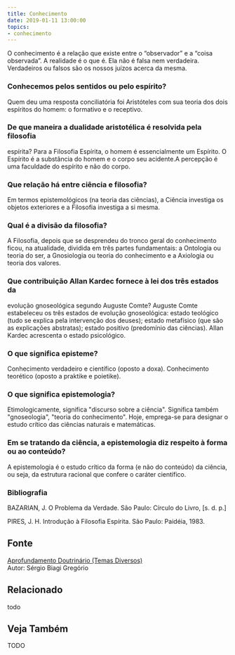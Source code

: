 ```yaml
---
title: Conhecimento
date: 2019-01-11 13:00:00
topics: 
- conhecimento
---
```


O conhecimento é a relação que existe entre o “observador” e a “coisa
observada”. A realidade é o que é. Ela não é falsa nem verdadeira.
Verdadeiros ou falsos são os nossos juízos acerca da mesma.

### Conhecemos pelos sentidos ou pelo espírito?
Quem deu uma resposta conciliatória foi Aristóteles com sua teoria dos
dois espíritos do homem: o formativo e o receptivo.

### De que maneira a dualidade aristotélica é resolvida pela filosofia
espírita?
Para a Filosofia Espírita, o homem é essencialmente um Espírito. O
Espírito é a substância do homem e o corpo seu acidente.A percepção é
uma faculdade do espírito e não do corpo.

### Que relação há entre ciência e filosofia?
Em termos epistemológicos (na teoria das ciências), a Ciência investiga
os objetos exteriores e a Filosofia investiga a si mesma.

### Qual é a divisão da filosofia?
A Filosofia, depois que se desprendeu do tronco geral do conhecimento
ficou, na atualidade, dividida em três partes fundamentais: a Ontologia
ou teoria do ser, a Gnosiologia ou teoria do conhecimento e a Axiologia
ou teoria dos valores.

### Que contribuição Allan Kardec fornece à lei dos três estados da
evolução gnoseológica segundo Auguste Comte?
Auguste Comte estabeleceu os três estados de evolução gnoseológica:
estado teológico (tudo se explica pela intervenção dos deuses); estado
metafísico (que são as explicações abstratas); estado positivo
(predomínio das ciências). Allan Kardec acrescenta o estado psicológico.

### O que significa episteme?
Conhecimento verdadeiro e científico (oposto a doxa). Conhecimento
teorético (oposto a praktike e poietike).

### O que significa epistemologia?
Etimologicamente, significa "discurso sobre a ciência". Significa também
"gnoseologia", "teoria do conhecimento". Hoje, emprega-se para designar
o estudo crítico das ciências naturais e matemáticas.

### Em se tratando da ciência, a epistemologia diz respeito à forma ou ao conteúdo?
A epistemologia é o estudo crítico da forma (e não do conteúdo) da
ciência, ou seja, da estrutura racional que confere o caráter
científico.

### Bibliografia
BAZARIAN, J. O Problema da Verdade. São Paulo: Círculo do Livro, \[s.
d. p.\]

PIRES, J. H. Introdução à Filosofia Espírita. São Paulo: Paidéia,
1983.

## Fonte
[Aprofundamento Doutrinário (Temas Diversos)](https://sites.google.com/view/aprofundamentodoutrinario/teoria-espírita-do-conhecimento)  
Autor: Sérgio Biagi Gregório



## Relacionado
todo

## Veja Também
TODO


